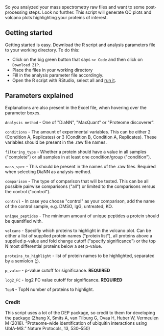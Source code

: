 So you analyzed your mass spectrometry raw files and want to some post-processing steps. Look no further. This script will generate QC plots and volcano plots highlighting your proteins of interest.

## Getting started

Getting started is easy. Download the R script and analysis parameters file to your working directory. To do this:
- Click on the big green button that says ```<> Code``` and then click on ```Download ZIP```.
- Place the files in your working directory
- Fill in the analysis parameter file accordingly.
- Open the R script with RStudio, select all and [run it](https://www.youtube.com/watch?v=w6QGe-pXgdI).

## Parameters explained

Explanations are also present in the Excel file, when hovering over the parameter boxes.

```Analysis method``` - One of "DiaNN", "MaxQuant" or "Proteome discoverer".

```conditions``` - The amount of experimental variables. This can be either 2 (Condition A, Replicates) or 3 (Condition B, Condition A, Replicates). These variables should be present in the .raw file names.

```filtering_type``` - Whether a protein should have a value in all samples ("complete") or all samples in at least one condition/group ("condition").

```mass_spec``` - This should be present in the names of the .raw files. Required when selecting DiaNN as analysis method.

```comparison``` - The type of comparison that will be tested. This can be all possible pairwise comparisons ("all") or limited to the comparisons versus the control ("control").

```control``` - In case you choose "control" as your comparison, add the name of the control sample, e.g. DMSO, IgG, untreated, KO.

```unique_peptides``` - The minimum amount of unique peptides a protein should be quantified with.

```volcano``` - Specifiy which proteins to highlight in the volcano plot. Can be either a list of supplied protein names ("protein list"), all proteins above a supplied p-value and fold change cutoff ("specify significance") or the top N most differential proteins below a set p-value.

```proteins_to_highlight``` - list of protein names to be highlighted, separated by a semiolon (;).

```p_value``` - p-value cutoff for significance. **REQUIRED**

```log2_FC``` - log2 FC value cutoff for significance. **REQUIRED**

```TopN``` - TopN number of proteins to highlight.



### Credit

This script uses a lot of the DEP package, so credit to them for developing the package (Zhang X, Smits A, van Tilburg G, Ovaa H, Huber W, Vermeulen M (2018). “Proteome-wide identification of ubiquitin interactions using UbIA-MS.” Nature Protocols, 13, 530–550)
